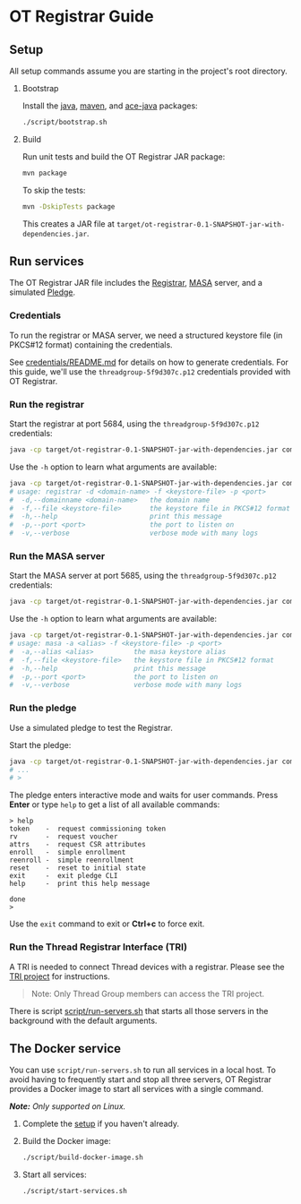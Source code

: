 # OT Registrar Guide

## Setup

All setup commands assume you are starting in the project's root directory.

1. Bootstrap

    Install the [java](https://openjdk.java.net/), [maven](https://maven.apache.org/), and [ace-java](https://bitbucket.org/marco-tiloca-sics/ace-java) packages:

    ```bash
    ./script/bootstrap.sh
    ```

2. Build

    Run unit tests and build the OT Registrar JAR package:

    ```bash
    mvn package
    ```

    To skip the tests:

    ```bash
    mvn -DskipTests package
    ```

    This creates a JAR file at `target/ot-registrar-0.1-SNAPSHOT-jar-with-dependencies.jar`.

## Run services

The OT Registrar JAR file includes the [Registrar](https://tools.ietf.org/id/draft-ietf-anima-bootstrapping-keyinfra-16.html#rfc.section.1.2), [MASA](https://tools.ietf.org/id/draft-ietf-anima-bootstrapping-keyinfra-16.html#rfc.section.1.2) server, and a simulated [Pledge](https://tools.ietf.org/id/draft-ietf-anima-bootstrapping-keyinfra-16.html#rfc.section.1.2).

### Credentials

To run the registrar or MASA server, we need a structured keystore file (in PKCS#12 format) containing the credentials.

See [credentials/README.md](credentials/README.md) for details on how to generate credentials. For this guide, we'll use the
`threadgroup-5f9d307c.p12` credentials provided with OT Registrar.

### Run the registrar

Start the registrar at port 5684, using the `threadgroup-5f9d307c.p12` credentials:

```bash
java -cp target/ot-registrar-0.1-SNAPSHOT-jar-with-dependencies.jar com.google.openthread.registrar.RegistrarMain -d Thread -f credentials/threadgroup-5f9d307c.p12 -p 5684
```

Use the `-h` option to learn what arguments are available:

```bash
java -cp target/ot-registrar-0.1-SNAPSHOT-jar-with-dependencies.jar com.google.openthread.registrar.RegistrarMain -h
# usage: registrar -d <domain-name> -f <keystore-file> -p <port>
#  -d,--domainname <domain-name>   the domain name
#  -f,--file <keystore-file>       the keystore file in PKCS#12 format
#  -h,--help                       print this message
#  -p,--port <port>                the port to listen on
#  -v,--verbose                    verbose mode with many logs
```

### Run the MASA server

Start the MASA server at port 5685, using the `threadgroup-5f9d307c.p12` credentials:

```bash
java -cp target/ot-registrar-0.1-SNAPSHOT-jar-with-dependencies.jar com.google.openthread.masa.MASAMain -f credentials/threadgroup-5f9d307c.p12 -p 5685
```

Use the `-h` option to learn what arguments are available:

```bash
java -cp target/ot-registrar-0.1-SNAPSHOT-jar-with-dependencies.jar com.google.openthread.masa.MASAMain -h
# usage: masa -a <alias> -f <keystore-file> -p <port>
#  -a,--alias <alias>          the masa keystore alias
#  -f,--file <keystore-file>   the keystore file in PKCS#12 format
#  -h,--help                   print this message
#  -p,--port <port>            the port to listen on
#  -v,--verbose                verbose mode with many logs
```

### Run the pledge

Use a simulated pledge to test the Registrar.

Start the pledge:

```bash
java -cp target/ot-registrar-0.1-SNAPSHOT-jar-with-dependencies.jar com.google.openthread.pledge.PledgeMain -f credentials/threadgroup-5f9d307c.p12 -r "[::1]:5684"
# ...
# >
```

The pledge enters interactive mode and waits for user commands. Press **Enter** or type `help` to get a list of all available commands:

```text
> help
token    -  request commissioning token
rv       -  request voucher
attrs    -  request CSR attributes
enroll   -  simple enrollment
reenroll -  simple reenrollment
reset    -  reset to initial state
exit     -  exit pledge CLI
help     -  print this help message

done
>
```

Use the `exit` command to exit or **Ctrl+c** to force exit.

### Run the Thread Registrar Interface (TRI)

A TRI is needed to connect Thread devices with a registrar. Please see the [TRI project](https://bitbucket.org/threadgroup/tce-registrar-java) for instructions.

> Note: Only Thread Group members can access the TRI project.

There is script [script/run-servers.sh](script/run-servers.sh) that starts all those servers in the background with the default arguments.

## The Docker service

You can use `script/run-servers.sh` to run all services in a local host. To avoid having to frequently start and stop all three servers, OT Registrar provides a Docker image to start all services with a single command.

_**Note:** Only supported on Linux._

1. Complete the [setup](#setup) if you haven't already.

2. Build the Docker image:

    ```bash
    ./script/build-docker-image.sh
    ```

3. Start all services:

    ```bash
    ./script/start-services.sh
    ```
